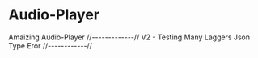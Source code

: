 # Audio-Player
Amaizing Audio-Player
//-------------//
V2 - Testing 
Many Laggers
Json Type Eror
//------------//
